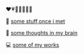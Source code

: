 

<!--
**AlwaysReVaule/AlwaysReVaule** is a ✨ _special_ ✨ repository because its `README.md` (this file) appears on your GitHub profile.-->

  ❤️💗🧡💚💛💙💜 
  
📝 [some stuff,once i met]()

💌 [some thoughts in my brain]()

💻 [some of my works]()
